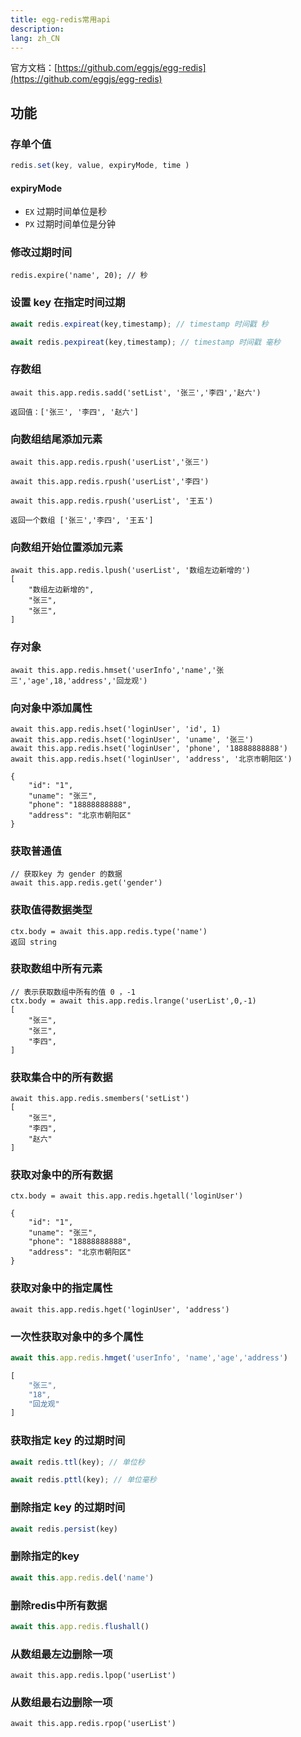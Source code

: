 ```yaml
---
title: egg-redis常用api
description: 
lang: zh_CN
---
```






官方文档：[https://github.com/eggjs/egg-redis](https://github.com/eggjs/egg-redis)

## 功能

### 存单个值

```js
redis.set(key, value, expiryMode, time )
```

#### expiryMode

- `EX` 过期时间单位是秒
- `PX` 过期时间单位是分钟

### 修改过期时间

```
redis.expire('name', 20); // 秒
```

### 设置 key 在指定时间过期

```js
await redis.expireat(key,timestamp); // timestamp 时间戳 秒

await redis.pexpireat(key,timestamp); // timestamp 时间戳 毫秒
```

### 存数组

```
await this.app.redis.sadd('setList', '张三','李四','赵六')

返回值：['张三', '李四', '赵六']
```

### 向数组结尾添加元素

```
await this.app.redis.rpush('userList','张三')

await this.app.redis.rpush('userList','李四')

await this.app.redis.rpush('userList', '王五')

返回一个数组 ['张三','李四', '王五']
```

### 向数组开始位置添加元素

```
await this.app.redis.lpush('userList', '数组左边新增的')
[
    "数组左边新增的",
    "张三",
    "张三",
]
```

### 存对象

```
await this.app.redis.hmset('userInfo','name','张三','age',18,'address','回龙观')
```

### 向对象中添加属性

```
await this.app.redis.hset('loginUser', 'id', 1)
await this.app.redis.hset('loginUser', 'uname', '张三')
await this.app.redis.hset('loginUser', 'phone', '18888888888')
await this.app.redis.hset('loginUser', 'address', '北京市朝阳区')

{
    "id": "1",
    "uname": "张三",
    "phone": "18888888888",
    "address": "北京市朝阳区"
}
```

### 获取普通值

```
// 获取key 为 gender 的数据
await this.app.redis.get('gender')
```

### 获取值得数据类型

```
ctx.body = await this.app.redis.type('name')
返回 string
```

### 获取数组中所有元素

```
// 表示获取数组中所有的值 0 ，-1
ctx.body = await this.app.redis.lrange('userList',0,-1)
[
    "张三",
    "张三",
    "李四",
]
```

### 获取集合中的所有数据

```
await this.app.redis.smembers('setList')
[
    "张三",
    "李四",
    "赵六"
]
```

### 获取对象中的所有数据

```
ctx.body = await this.app.redis.hgetall('loginUser')

{
    "id": "1",
    "uname": "张三",
    "phone": "18888888888",
    "address": "北京市朝阳区"
}
```

### 获取对象中的指定属性

```
await this.app.redis.hget('loginUser', 'address')
```

### 一次性获取对象中的多个属性

```js
await this.app.redis.hmget('userInfo', 'name','age','address')

[
    "张三",
    "18",
    "回龙观"
]
```

### 获取指定 key 的过期时间

```js
await redis.ttl(key); // 单位秒

await redis.pttl(key); // 单位毫秒
```

### 删除指定 key 的过期时间

```js
await redis.persist(key)
```

### 删除指定的key

```js
await this.app.redis.del('name')
```

### 删除redis中所有数据

```js
await this.app.redis.flushall()
```

### 从数组最左边删除一项

```
await this.app.redis.lpop('userList')
```

### 从数组最右边删除一项

```
await this.app.redis.rpop('userList')
```

